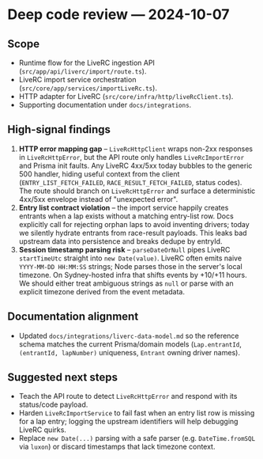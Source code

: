 # Deep code review — 2024-10-07

## Scope
- Runtime flow for the LiveRC ingestion API (`src/app/api/liverc/import/route.ts`).
- LiveRC import service orchestration (`src/core/app/services/importLiveRc.ts`).
- HTTP adapter for LiveRC (`src/core/infra/http/liveRcClient.ts`).
- Supporting documentation under `docs/integrations`.

## High-signal findings
1. **HTTP error mapping gap** – `LiveRcHttpClient` wraps non-2xx responses in `LiveRcHttpError`, but the API route only handles `LiveRcImportError` and Prisma init faults. Any LiveRC 4xx/5xx today bubbles to the generic 500 handler, hiding useful context from the client (`ENTRY_LIST_FETCH_FAILED`, `RACE_RESULT_FETCH_FAILED`, status codes). The route should branch on `LiveRcHttpError` and surface a deterministic 4xx/5xx envelope instead of "unexpected error".
2. **Entry list contract violation** – the import service happily creates entrants when a lap exists without a matching entry-list row. Docs explicitly call for rejecting orphan laps to avoid inventing drivers; today we silently hydrate entrants from race-result payloads. This leaks bad upstream data into persistence and breaks dedupe by entryId.
3. **Session timestamp parsing risk** – `parseDateOrNull` pipes LiveRC `startTimeUtc` straight into `new Date(value)`. LiveRC often emits naive `YYYY-MM-DD HH:MM:SS` strings; Node parses those in the server's local timezone. On Sydney-hosted infra that shifts events by +10/+11 hours. We should either treat ambiguous strings as `null` or parse with an explicit timezone derived from the event metadata.

## Documentation alignment
- Updated `docs/integrations/liverc-data-model.md` so the reference schema matches the current Prisma/domain models (`Lap.entrantId`, `(entrantId, lapNumber)` uniqueness, `Entrant` owning driver names).

## Suggested next steps
- Teach the API route to detect `LiveRcHttpError` and respond with its status/code payload.
- Harden `LiveRcImportService` to fail fast when an entry list row is missing for a lap entry; logging the upstream identifiers will help debugging LiveRC quirks.
- Replace `new Date(...)` parsing with a safe parser (e.g. `DateTime.fromSQL` via `luxon`) or discard timestamps that lack timezone context.
